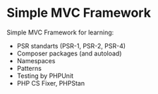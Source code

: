 # Simple MVC Framework

Simple MVC Framework for learning:
* PSR standarts (PSR-1, PSR-2, PSR-4)
* Composer packages (and autoload)
* Namespaces
* Patterns
* Testing by PHPUnit
* PHP CS Fixer, PHPStan
